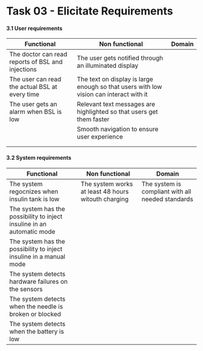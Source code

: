 # Task 03 - Elicitate Requirements

#### 3.1 User requirements

| Functional                                        | Non functional                                                                         | Domain |
|---------------------------------------------------|----------------------------------------------------------------------------------------|--------|
| The doctor can read reports of BSL and injections | The user gets notified through an illuminated display                                  |        |
| The user can read the actual BSL at every time    | The text on display is large enough so that users with low vision can interact with it |        |
| The user gets an alarm when BSL is low            | Relevant text messages are highlighted so that users get them faster                   |        |
|                                                   | Smooth navigation to ensure user experience                                            |        |
|                                                   |                                                                                        |        |
|                                                   |                                                                                        |        |

#### 3.2 System requirements

| Functional                                                             | Non functional                                      | Domain                                            |
|------------------------------------------------------------------------|-----------------------------------------------------|---------------------------------------------------|
| The system regocnizes when insulin tank is low                         | The system works at least 48 hours witouth charging | The system is compliant with all needed standards |
| The system has the possibility to inject insuline in an automatic mode |                                                     |                                                   |
| The system has the possibility to inject insuline in a manual mode     |                                                     |                                                   |
| The system detects hardware failures on the sensors                    |                                                     |                                                   |
| The system detects when the needle is broken or blocked                |                                                     |                                                   |
| The system detects when the battery is low                             |                                                     |                                                   |